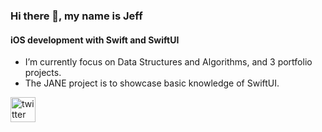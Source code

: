 ### Hi there 👋, my name is Jeff
#### iOS development with Swift and SwiftUI 


- I’m currently focus on Data Structures and Algorithms, and 3 portfolio projects. 
- The JANE project is to showcase basic knowledge of SwiftUI.


[<img src='https://cdn.jsdelivr.net/npm/simple-icons@3.0.1/icons/twitter.svg' alt='twitter' height='40'>](https://twitter.com/@jeffalalg94 )  

